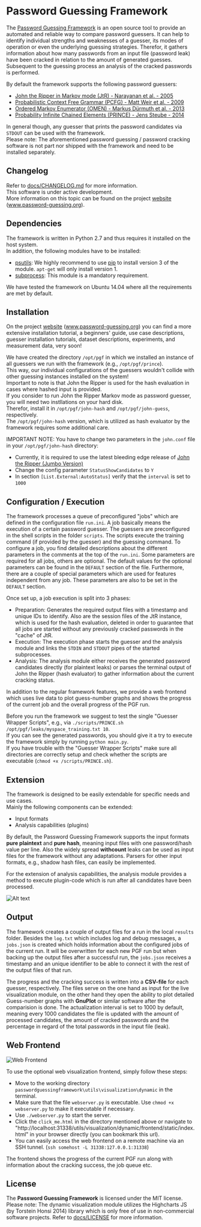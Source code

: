 Password Guessing Framework
===========================

The [Password Guessing Framework](https://password-guessing.org) is an open source tool to provide an automated and reliable way to compare password guessers. It can help to identify individual strengths and weaknesses of a guesser, its modes of operation or even the underlying guessing strategies. Therefor, it gathers information about how many passwords from an input file (password leak) have been cracked in relation to the amount of generated guesses. Subsequent to the guessing process an analysis of the cracked passwords is performed.  

By default the framework supports the following password guessers:

* [John the Ripper in Markov mode (JtR) - Narayanan et al. - 2005](https://github.com/magnumripper/JohnTheRipper)
* [Probabilistic Context Free Grammar (PCFG) - Matt Weir et al. - 2009](https://sites.google.com/site/reusablesec/Home/password-cracking-tools/probablistic_cracker)
* [Ordered Markov Enumerator (OMEN) - Markus Dürmuth et al. - 2013](https://github.com/RUB-SysSec/OMEN)
* [Probability Infinite Chained Elements (PRINCE) - Jens Steube - 2014](https://github.com/jsteube/princeprocessor)

In general though, any guesser that prints the password candidates via ```STDOUT``` can be used with the framework.  
Please note: The aforementioned password guessing / password cracking software is not part nor shipped with the framework and need to be installed separately.

Changelog
---------
Refer to [docs/CHANGELOG.md](docs/CHANGELOG.md) for more information.  
This software is under active development.  
More information on this topic can be found on the project [website](https://password-guessing.org) (www.password-guessing.org).


Dependencies
------------

The framework is written in Python 2.7 and thus requires it installed on the host system.  
In addition, the following modules have to be installed:  

* [psutils](https://pypi.python.org/pypi/psutil): We highly recommend to use [pip](https://pypi.python.org/pypi/pip) to install version 3 of the module. ```apt-get``` will only install version 1.
* [subprocess](https://docs.python.org/2/library/subprocess.html): This module is a mandatory requirement.

We have tested the framework on Ubuntu 14.04 where all the requirements are met by default.  


Installation
------------

On the project [website](https://password-guessing.org) (www.password-guessing.org) you can find a more extensive installation tutorial, a beginners' guide, use case descriptions, guesser installation tutorials, dataset descriptions, experiments, and measurement data, very soon!  

We have created the directory ```/opt/pgf``` in which we installed an instance of all guessers we run with the framework (e.g., ```/opt/pgf/prince```).  
This way, our individual configurations of the guessers wouldn't collide with other guessing instances installed on the system!  
Important to note is that John the Ripper is used for the hash evaluation in cases where hashed input is provided.  
If you consider to run John the Ripper Markov mode as password guesser, you will need two instllations on your hard disk.  
Therefor, install it in ```/opt/pgf/john-hash``` and ```/opt/pgf/john-guess```, respectively.  
The ```/opt/pgf/john-hash``` version, which is utilized as hash evaluator by the framework requires some additional care.  

IMPORTANT NOTE: You have to change two parameters in the ```john.conf``` file in your ```/opt/pgf/john-hash``` directory:  

* Currently, it is required to use the latest bleeding edge release of [John the Ripper (Jumbo Version)](https://github.com/magnumripper/JohnTheRipper)  
* Change the config parameter ```StatusShowCandidates``` to ```Y```  
* In section ```[List.External:AutoStatus]``` verify that the ```interval``` is set to ```1000```  


Configuration / Execution
-------------------------

The framework processes a queue of preconfigured "jobs" which are defined in the configuration file ```run.ini```. A job basically means the execution of a certain password guesser. The guessers are preconfigured in the shell scripts in the folder ```scripts```. The scripts execute the training command (if provided by the guesser) and the guessing command. To configure a job, you find detailed descriptions about the different parameters in the comments at the top of the ```run.ini```. Some parameters are required for all jobs, others are optional. The default values for the optional parameters can be found in the ```DEFAULT``` section of the file. Furthermore, there are a couple of special parameters which are used for features independent from any job. These parameters are also to be set in the ```DEFAULT``` section.  

Once set up, a job execution is split into 3 phases:

* Preparation: Generates the required output files with a timestamp and unique IDs to identify. Also are the session files of the JtR instance, which is used for the hash evaluation, deleted in order to guarantee that all jobs are started without any previously cracked passwords in the "cache" of JtR.  
* Execution: The execution phase starts the guesser and the analysis module and links the ```STDIN``` and ```STDOUT``` pipes of the started subprocesses.  
* Analysis: The analysis module either receives the generated password candidates directly (for plaintext leaks) or parses the terminal output of John the Ripper (hash evaluator) to gather information about the current cracking status.  

In addition to the regular framework features, we provide a web frontend which uses live data to plot guess-number graphs and shows the progress of the current job and the overall progress of the PGF run.

Before you run the framework we suggest to test the single "Guesser Wrapper Scripts", e.g., via ```./scripts/PRINCE.sh /opt/pgf/leaks/myspace_training.txt 10```.  
If you can see the generated passwords, you should give it a try to execute the framework simply by running ```python main.py```.  
If you have trouble with the "Guesser Wrapper Scripts" make sure all directories are correctly setup and check whether the scripts are executable (```chmod +x /scripts/PRINCE.sh```).  


Extension
---------

The framework is designed to be easily extendable for specific needs and use cases.  
Mainly the following components can be extended:  

* Input formats  
* Analysis capabilities (plugins)  

By default, the Password Guessing Framework supports the input formats **pure plaintext** and **pure hash**, meaning input files with one password/hash value per line. Also the widely spread **withcount** leaks can be used as input files for the framework without any adaptations. Parsers for other input formats, e.g., shadow hash files, can easily be implemented.

For the extension of analysis capabilities, the analysis module provides a method to execute plugin-code which is run after all candidates have been processed.  

![Alt text](/docs/screenshots/architecture.png?raw=true "Architecture of the PGF")

Output
------

The framework creates a couple of output files for a run in the local ```results``` folder. Besides the ```log.txt``` which includes log and debug messages, a ```jobs.json``` is created which holds information about the configured jobs of the current run. It will be overwritten for each new PGF run but when backing up the output files after a successful run, the ```jobs.json``` receives a timestamp and an unique identifier to be able to connect it with the rest of the output files of that run.  

The progress and the cracking success is written into a **CSV-file** for each guesser, respectively. The files serve on the one hand as input for the live visualization module, on the other hand they open the ability to plot detailed Guess-number graphs with **GnuPlot** or similar software after the comparision is done. The actualization interval is set to 1000 by default, meaning every 1000 candidates the file is updated with the amount of processed candidates, the amount of cracked passwords and the percentage in regard of the total passwords in the input file (leak).  


Web Frontend
------------

![Web Frontend](/docs/screenshots/webfrontend.png?raw=true "Web Frontend")

To use the optional web visualization frontend, simply follow these steps:

* Move to the working directory ```passwordguessingframework\utils\visualization\dynamic``` in the terminal.
* Make sure that the file ```webserver.py``` is executable. Use ```chmod +x webserver.py``` to make it executable if necessary.
* Use ```./webserver.py``` to start the server.
* Click the ```click_me.html``` in the directory mentioned above or navigate to "http://localhost:31338/utils/visualization/dynamic/frontend/static/index.html" in your browser directly (you can bookmark this url).
* You can easily access the web frontend on a remote machine via an SSH tunnel. (```ssh somehost -L 31338:127.0.0.1:31338```)

The frontend shows the progress of the current PGF run along with information about the cracking success, the job queue etc.

License
-------

The **Password Guessing Framework** is licensed under the MIT license.  
Please note: The dynamic visualization module utilizes the Highcharts JS (by Torstein Honsi 2014) library which is only free of use in non-commercial software projects. Refer to [docs/LICENSE](docs/LICENSE) for more information.  

